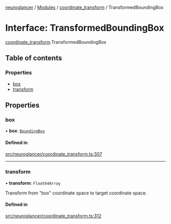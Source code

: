[neuroglancer](../README.md) / [Modules](../modules.md) / [coordinate\_transform](../modules/coordinate_transform.md) / TransformedBoundingBox

# Interface: TransformedBoundingBox

[coordinate_transform](../modules/coordinate_transform.md).TransformedBoundingBox

## Table of contents

### Properties

- [box](coordinate_transform.TransformedBoundingBox.md#box)
- [transform](coordinate_transform.TransformedBoundingBox.md#transform)

## Properties

### box

• **box**: [`BoundingBox`](coordinate_transform.BoundingBox.md)

#### Defined in

[src/neuroglancer/coordinate_transform.ts:307](https://github.com/ActiveBrainAtlas2/neuroglancer/blob/b9eb98e6/src/neuroglancer/coordinate_transform.ts#L307)

___

### transform

• **transform**: `Float64Array`

Transform from "box" coordinate space to target coordinate space.

#### Defined in

[src/neuroglancer/coordinate_transform.ts:312](https://github.com/ActiveBrainAtlas2/neuroglancer/blob/b9eb98e6/src/neuroglancer/coordinate_transform.ts#L312)
